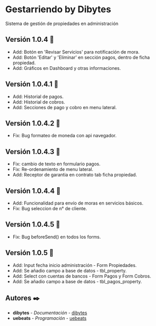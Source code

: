 # Gestarriendo by Dibytes
Sistema de gestión de propiedades en administración

## Versión 1.0.4 📌

* Add: Botón en 'Revisar Servicios' para notificación de mora.
* Add: Botón 'Editar' y 'Eliminar' en sección pagos, dentro de ficha propiedad.
* Add: Gráficos en Dashboard y otras informaciones.

## Versión 1.0.4.1 📌

* Add: Historial de pagos.
* Add: Historial de cobros.
* Add: Secciones de pago y cobro en menu lateral.

## Versión 1.0.4.2 📌

* Fix: Bug formateo de moneda con api navegador.

## Versión 1.0.4.3 📌

* Fix: cambio de texto en formulario pagos.
* Fix: Re-ordenamiento de menu lateral.
* Add: Receptor de garantia en contrato tab ficha propiedad.

## Versión 1.0.4.4 📌

* Add: Funcionalidad para envío de moras en servicios básicos.
* Fix: Bug seleccion de n° de cliente.

## Versión 1.0.4.5 📌

* Fix: Bug beforeSend() en todos los forms.

## Versión 1.0.5 📌

* Add: Input fecha inicio administración - Form Propiedades.
* Add: Se añadio campo a base de datos - tbl_property.
* Add: Select con cuentas de bancos - Form Pagos y Form Cobros.
* Add: Se añadio campo a base de datos - tbl_pagos_property.

## Autores ✒️

* **dibytes** - *Documentación* - [dibytes](https://dibytes.cl)
* **uebeats** - *Programación* - [uebeats](https://github.com/uebeats/)
